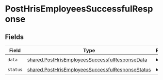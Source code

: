 # PostHrisEmployeesSuccessfulResponse


## Fields

| Field                                                                                                                | Type                                                                                                                 | Required                                                                                                             | Description                                                                                                          |
| -------------------------------------------------------------------------------------------------------------------- | -------------------------------------------------------------------------------------------------------------------- | -------------------------------------------------------------------------------------------------------------------- | -------------------------------------------------------------------------------------------------------------------- |
| `data`                                                                                                               | [shared.PostHrisEmployeesSuccessfulResponseData](../../models/shared/posthrisemployeessuccessfulresponsedata.md)     | :heavy_check_mark:                                                                                                   | N/A                                                                                                                  |
| `status`                                                                                                             | [shared.PostHrisEmployeesSuccessfulResponseStatus](../../models/shared/posthrisemployeessuccessfulresponsestatus.md) | :heavy_check_mark:                                                                                                   | N/A                                                                                                                  |